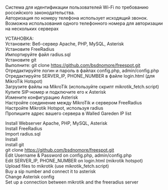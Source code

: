 Система для идентификации пользователей Wi-Fi по требованию российского законодательства.  
Авторизация по номеру телефона использует исходящий звонок.  
Возможна использования одного телефонного номера для авторизации на нескольких серверах  

  
УСТАНОВКА:  
Установите: Веб-сервер Apache, PHP, MySQL, Asterisk  
Установите FreeRadius  
Импортируйте файл radius.sql  
Установите git  
Выполните: git clone https://github.com/bsdnomore/freespot.git  
Отредактируйте логин и пароль в файлах config.php, admin/config.php  
Отредактируйте SERVER_IP, PHONE_NUMBER в файле login.html (для MikroTik Hotspot)  
Загрузите файлы на MikroTik (используйте скрипт mikrotik_fetch.script)  
Купите SIP-номер и подключите его к Asterisk  
Измените конфигурацию Asterisk  
Настройте соединение между MikroTik и сервером FreeRadius
Настройте Mikrotik Hotspot, используя radius  
Пропишите адрес вашего сервера в Walled Gareden IP list 


Install Webserver Apache, PHP, MySQL, Asterisk  
Install FreeRadius  
Import radius.sql  
Install  
install git   
git clone https://github.com/bsdnomore/freespot.git  
Edit Username & Password  on config.php, admin/config.php  
Edit SERVER_IP, PHONE_NUMBER  on login.html (mikrotik hotspot)  
Upload files to mikrotik (use mikrotik_fetch.script)  
Buy a sip number and connect it to asterisk  
Change Asterisk config  
Set up a connection between mikrotik and the freeradius server 
